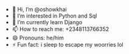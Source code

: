 - 👋 Hi, I’m @oshowkhai
- 👀 I’m interested in Python and Sql
- 🌱 I’m currently learn Django
- 📫 How to reach me: +2348113766352
- 😄 Pronouns: he/him
- ⚡ Fun fact: i sleep to escape my woorries lol

<!---
oshowkhai/oshowkhai is a ✨ special ✨ repository because its `README.md` (this file) appears on your GitHub profile.
You can click the Preview link to take a look at your changes.
--->
